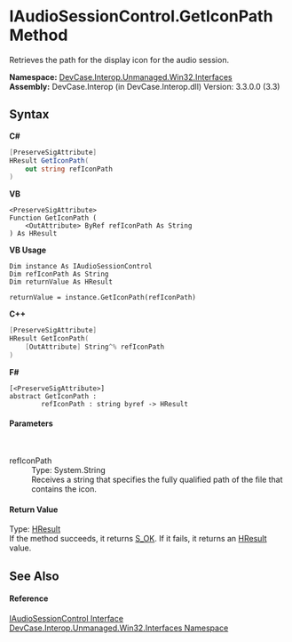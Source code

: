 # IAudioSessionControl.GetIconPath Method 
 

Retrieves the path for the display icon for the audio session.

**Namespace:**&nbsp;<a href="N_DevCase_Interop_Unmanaged_Win32_Interfaces">DevCase.Interop.Unmanaged.Win32.Interfaces</a><br />**Assembly:**&nbsp;DevCase.Interop (in DevCase.Interop.dll) Version: 3.3.0.0 (3.3)

## Syntax

**C#**<br />
``` C#
[PreserveSigAttribute]
HResult GetIconPath(
	out string refIconPath
)
```

**VB**<br />
``` VB
<PreserveSigAttribute>
Function GetIconPath ( 
	<OutAttribute> ByRef refIconPath As String
) As HResult
```

**VB Usage**<br />
``` VB Usage
Dim instance As IAudioSessionControl
Dim refIconPath As String
Dim returnValue As HResult

returnValue = instance.GetIconPath(refIconPath)
```

**C++**<br />
``` C++
[PreserveSigAttribute]
HResult GetIconPath(
	[OutAttribute] String^% refIconPath
)
```

**F#**<br />
``` F#
[<PreserveSigAttribute>]
abstract GetIconPath : 
        refIconPath : string byref -> HResult 

```


#### Parameters
&nbsp;<dl><dt>refIconPath</dt><dd>Type: System.String<br />Receives a string that specifies the fully qualified path of the file that contains the icon.</dd></dl>

#### Return Value
Type: <a href="T_DevCase_Interop_Unmanaged_Win32_Enums_HResult">HResult</a><br />If the method succeeds, it returns <a href="T_DevCase_Interop_Unmanaged_Win32_Enums_HResult">S_OK</a>. If it fails, it returns an <a href="T_DevCase_Interop_Unmanaged_Win32_Enums_HResult">HResult</a> value.

## See Also


#### Reference
<a href="T_DevCase_Interop_Unmanaged_Win32_Interfaces_IAudioSessionControl">IAudioSessionControl Interface</a><br /><a href="N_DevCase_Interop_Unmanaged_Win32_Interfaces">DevCase.Interop.Unmanaged.Win32.Interfaces Namespace</a><br />